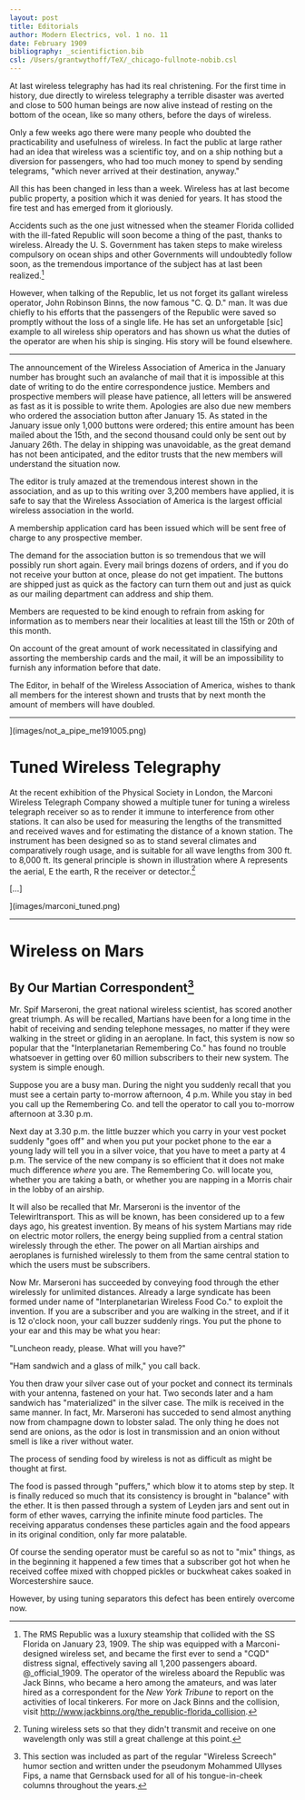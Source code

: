 ```yaml
---
layout: post
title: Editorials
author: Modern Electrics, vol. 1 no. 11
date: February 1909
bibliography: _scientifiction.bib
csl: /Users/grantwythoff/TeX/_chicago-fullnote-nobib.csl
---
```


At last wireless telegraphy has had its real christening.  For the first time in history, due directly to wireless telegraphy a terrible disaster was averted and close to 500 human beings are now alive instead of resting on the bottom of the ocean, like so many others, before the days of wireless.

Only a few weeks ago there were many people who doubted the practicability and usefulness of wireless.  In fact the public at large rather had an idea that wireless was a scientific toy, and on a ship nothing but a diversion for passengers, who had too much money to spend by sending telegrams, "which never arrived at their destination, anyway."

All this has been changed in less than a week.  Wireless has at last become public property, a position which it was denied for years.  It has stood the fire test and has emerged from it gloriously.

Accidents such as the one just witnessed when the steamer Florida collided with the ill-fated Republic will soon become a thing of the past, thanks to wireless.  Already the U. S. Government has taken steps to make wireless compulsory on ocean ships and other Governments will undoubtedly follow soon, as the tremendous importance of the subject has at last been realized.[^rms]

However, when talking of the Republic, let us not forget its gallant wireless operator, John Robinson Binns, the now famous "C. Q. D." man.  It was due chiefly to his efforts that the passengers of the Republic were saved so promptly without the loss of a single life.  He has set an unforgetable [sic] example to all wireless ship operators and has shown us what the duties of the operator are when his ship is singing.  His story will be found elsewhere.

* * * * * * * * * * * 

The announcement of the Wireless Association of America in the January number has brought such an avalanche of mail that it is impossible at this date of writing to do the entire correspondence justice.  Members and prospective members will please have patience, all letters will be answered as fast as it is possible to write them.  Apologies are also due new members who ordered the association button after January 15.  As stated in the January issue only 1,000 buttons were ordered; this entire amount has been mailed about the 15th, and the second thousand could only be sent out by January 26th.  The delay in shipping was unavoidable, as the great demand has not been anticipated, and the editor trusts that the new members will understand the situation now.

The editor is truly amazed at the tremendous interest shown in the association, and as up to this writing over 3,200 members have applied, it is safe to say that the Wireless Association of America is the largest official wireless association in the world.

A membership application card has been issued which will be sent free of charge to any prospective member.

The demand for the association button is so tremendous that we will possibly run short again.  Every mail brings dozens of orders, and if you do not receive your button at once, please do not get impatient.  The buttons are shipped just as quick as the factory can turn them out and just as quick as our mailing department can address and ship them.

Members are requested to be kind enough to refrain from asking for information as to members near their localities at least till the 15th or 20th of this month.

On account of the great amount of work necessitated in classifying and assorting the membership cards and the mail, it will be an impossibility to furnish any information before that date.

The Editor, in behalf of the Wireless Association of America, wishes to thank all members for the interest shown and trusts that by next month the amount of members will have doubled.

* * * * * * * * * * * 

](images/not_a_pipe_me191005.png)

# Tuned Wireless Telegraphy

At the recent exhibition of the Physical Society in London, the Marconi Wireless Telegraph Company showed a multiple tuner for tuning a wireless telegraph receiver so as to render it immune to interference from other stations.  It can also be used for measuring the lengths of the transmitted and received waves and for estimating the distance of a known station.  The instrument has been designed so as to stand several climates and comparatively rough usage, and is suitable for all wave lengths from 300 ft. to 8,000 ft.  Its general principle is shown in illustration where A represents the aerial, E the earth, R the receiver or detector.[^tnr]

[…]

](images/marconi_tuned.png)

* * * * * * * * * * * * 

# Wireless on Mars

## By Our Martian Correspondent[^fps]

Mr. Spif Marseroni, the great national wireless scientist, has scored another great triumph.  As will be recalled, Martians have been for a long time in the habit of receiving and sending telephone messages, no matter if they were walking in the street or gliding in an aeroplane.  In fact, this system is now so popular that the "Interplanetarian Remembering Co." has found no trouble whatsoever in getting over 60 million subscribers to their new system.  The system is simple enough.

Suppose you are a busy man.  During the night you suddenly recall that you must see a certain party to-morrow afternoon, 4 p.m.  While you stay in bed you call up the Remembering Co. and tell the operator to call you to-morrow afternoon at 3.30 p.m.

Next day at 3.30 p.m. the little buzzer which you carry in your vest pocket suddenly "goes off" and when you put your pocket phone to the ear a young lady will tell you in a silver voice, that you have to meet a party at 4 p.m.  The service of the new company is so efficient that it does not make much difference *where* you are.  The Remembering Co. will locate you, whether you are taking a bath, or whether you are napping in a Morris chair in the lobby of an airship.

It will also be recalled that Mr. Marseroni is the inventor of the Telewirltransport.  This as will be known, has been considered up to a few days ago, his greatest invention.  By means of his system Martians may ride on electric motor rollers, the energy being supplied from a central station wirelessly through the ether.  The power on all Martian airships and aeroplanes is furnished wirelessly to them from the same central station to which the users must be subscribers.

Now Mr. Marseroni has succeeded by conveying food through the ether wirelessly for unlimited distances.  Already a large syndicate has been formed under name of "Interplanetarian Wireless Food Co." to exploit the invention.  If you are a subscriber and you are walking in the street, and if it is 12 o'clock noon, your call buzzer suddenly rings.  You put the phone to your ear and this may be what you hear:

"Luncheon ready, please.  What will you have?"

"Ham sandwich and a glass of milk," you call back.

You then draw your silver case out of your pocket and connect its terminals with your antenna, fastened on your hat.  Two seconds later and a ham sandwich has "materialized" in the silver case.  The milk is received in the same manner.  In fact, Mr. Marseroni has succeded to send almost anything now from champagne down to lobster salad.  The only thing he does not send are onions, as the odor is lost in transmission and an onion without smell is like a river without water.

The process of sending food by wireless is not as difficult as might be thought at first.

The food is passed through "puffers," which blow it to atoms step by step.  It is finally reduced so much that its consistency is brought in "balance" with the ether.  It is then passed through a system of Leyden jars and sent out in form of ether waves, carrying the infinite minute food particles.  The receiving apparatus condenses these particles again and the food appears in its original condition, only far more palatable.

Of course the sending operator must be careful so as not to "mix" things, as in the beginning it happened a few times that a subscriber got hot when he received coffee mixed with chopped pickles or buckwheat cakes soaked in Worcestershire sauce.

However, by using tuning separators this defect has been entirely overcome now.

[^rms]:  The RMS Republic was a luxury steamship that collided with the SS Florida on January 23, 1909.  The ship was equipped with a Marconi-designed wireless set, and became the first ever to send a "CQD" distress signal, effectively saving all 1,200 passengers aboard.  @_official_1909.  The operator of the wireless aboard the Republic was Jack Binns, who became a hero among the amateurs, and was later hired as a correspondent for the *New York Tribune* to report on the activities of local tinkerers.  For more on Jack Binns and the collision, visit <http://www.jackbinns.org/the_republic-florida_collision>.

[^tnr]:  Tuning wireless sets so that they didn't transmit and receive on one wavelength only was still a great challenge at this point.

[^fps]:  This section was included as part of the regular "Wireless Screech" humor section and written under the pseudonym Mohammed Ullyses Fips, a name that Gernsback used for all of his tongue-in-cheek columns throughout the years.